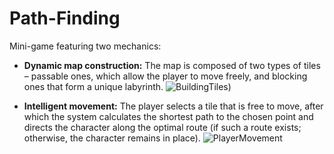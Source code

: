 # Path-Finding
Mini-game featuring two mechanics:

- **Dynamic map construction:** The map is composed of two types of tiles – passable ones, which allow the player to move freely, and blocking ones that form a unique labyrinth.
![BuildingTiles](https://s3.gifyu.com/images/bbdpS.gif))

- **Intelligent movement:** The player selects a tile that is free to move, after which the system calculates the shortest path to the chosen point and directs the character along the optimal route (if such a route exists; otherwise, the character remains in place).
![PlayerMovement](https://s3.gifyu.com/images/bbdMo.gif)
